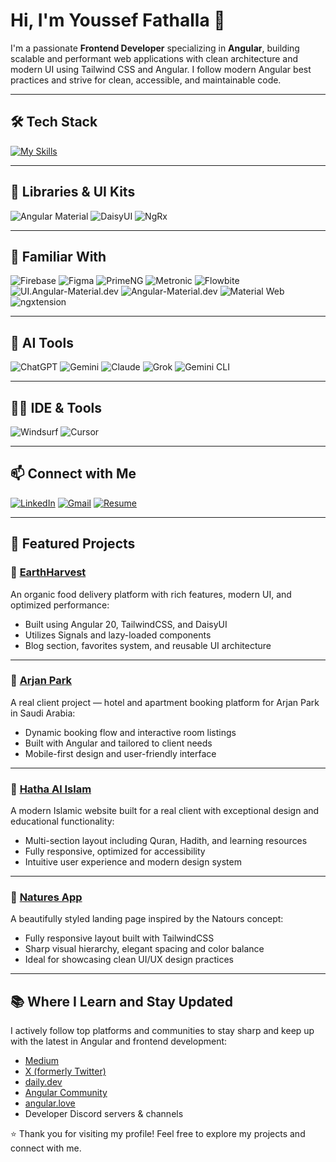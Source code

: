 # Hi, I'm Youssef Fathalla 👋

I'm a passionate **Frontend Developer** specializing in **Angular**, building scalable and performant web applications with clean architecture and modern UI using Tailwind CSS and Angular. I follow modern Angular best practices and strive for clean, accessible, and maintainable code.

---

## 🛠️ Tech Stack

[![My Skills](https://skillicons.dev/icons?i=html,css,js,ts,bootstrap,sass,angular,tailwindcss,rxjs,github,vscode,discord)](https://skillicons.dev)

---

## 🧰 Libraries & UI Kits

![Angular Material](https://img.shields.io/badge/Angular_Material-B3E5FC?style=for-the-badge&logo=angular&logoColor=0D47A1)
![DaisyUI](https://img.shields.io/badge/DaisyUI-FACC15?style=for-the-badge&logo=tailwindcss&logoColor=black)
![NgRx](https://img.shields.io/badge/NgRx-5E1F81?style=for-the-badge&logo=redux&logoColor=white)

---

## 🧠 Familiar With

![Firebase](https://img.shields.io/badge/Firebase-ffca28?style=for-the-badge&logo=firebase&logoColor=black)
![Figma](https://img.shields.io/badge/Figma-F24E1E?style=for-the-badge&logo=figma&logoColor=white)
![PrimeNG](https://img.shields.io/badge/PrimeNG-FF0000?style=for-the-badge&logoColor=white)
![Metronic](https://img.shields.io/badge/Metronic-FF6B6B?style=for-the-badge&logoColor=white)
![Flowbite](https://img.shields.io/badge/Flowbite-FF0000?style=for-the-badge&logo=tailwindcss&logoColor=black)
![UI.Angular-Material.dev](https://img.shields.io/badge/ui.angular--material.dev-D1C4E9?style=for-the-badge&logoColor=6A1B9A)
![Angular-Material.dev](https://img.shields.io/badge/angular--material.dev-006CFF?style=for-the-badge)
![Material Web](https://img.shields.io/badge/Material_Web-D1C4E9?style=for-the-badge&logoColor=6A1B9A)
![ngxtension](https://img.shields.io/badge/ngxtension-3C64B1?style=for-the-badge)

---

## 🤖 AI Tools

![ChatGPT](https://img.shields.io/badge/ChatGPT-10A37F?style=for-the-badge&logo=openai&logoColor=white)
![Gemini](https://img.shields.io/badge/Gemini-4285F4?style=for-the-badge&logo=google&logoColor=white)
![Claude](https://img.shields.io/badge/Claude-FFA64D?style=for-the-badge&logoColor=white)
![Grok](https://img.shields.io/badge/Grok-000000?style=for-the-badge&logoColor=white)
![Gemini CLI](https://img.shields.io/badge/Gemini_CLI-34A853?style=for-the-badge&logo=google&logoColor=white)

---

## 🧑‍💻 IDE & Tools

![Windsurf](https://img.shields.io/badge/Windsurf-white?style=for-the-badge&logoColor=black)
![Cursor](https://img.shields.io/badge/Cursor-1A1A1A?style=for-the-badge&logo=cursor&logoColor=white)

---

## 📫 Connect with Me

[![LinkedIn](https://img.shields.io/badge/LinkedIn-0077B5?style=for-the-badge&logo=linkedin&logoColor=white)](https://www.linkedin.com/in/YOUR_LINKEDIN_USERNAME)
[![Gmail](https://img.shields.io/badge/Gmail-D14836?style=for-the-badge&logo=gmail&logoColor=white)](mailto:YOUR_EMAIL@gmail.com)
[![Resume](https://img.shields.io/badge/Resume-FlowCV-0A66C2?style=for-the-badge&logo=readcv&logoColor=white)](https://flowcv.com/resume/e3sen261j3q1)

---

## 🌟 Featured Projects

### 🌿 [EarthHarvest](https://earth-harvest.vercel.app/)
An organic food delivery platform with rich features, modern UI, and optimized performance:
- Built using Angular 20, TailwindCSS, and DaisyUI
- Utilizes Signals and lazy-loaded components
- Blog section, favorites system, and reusable UI architecture

---

### 🏨 [Arjan Park](https://arjanpark.sa/)
A real client project — hotel and apartment booking platform for Arjan Park in Saudi Arabia:
- Dynamic booking flow and interactive room listings
- Built with Angular and tailored to client needs
- Mobile-first design and user-friendly interface

---

### 🕌 [Hatha Al Islam](https://hatha-alislam.net/)
A modern Islamic website built for a real client with exceptional design and educational functionality:
- Multi-section layout including Quran, Hadith, and learning resources
- Fully responsive, optimized for accessibility
- Intuitive user experience and modern design system

---

### 🌱 [Natures App](https://natures-app.vercel.app/)
A beautifully styled landing page inspired by the Natours concept:
- Fully responsive layout built with TailwindCSS
- Sharp visual hierarchy, elegant spacing and color balance
- Ideal for showcasing clean UI/UX design practices

---

## 📚 Where I Learn and Stay Updated

I actively follow top platforms and communities to stay sharp and keep up with the latest in Angular and frontend development:

- [Medium](https://medium.com)
- [X (formerly Twitter)](https://x.com)
- [daily.dev](https://daily.dev)
- [Angular Community](https://angular.io/community)
- [angular.love](https://angular.love)
- Developer Discord servers & channels

⭐️ Thank you for visiting my profile! Feel free to explore my projects and connect with me.
